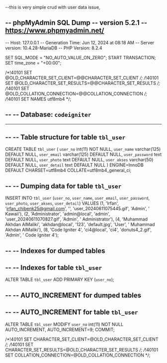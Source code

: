 --this is very simple crud with user data issue, 

-- phpMyAdmin SQL Dump
-- version 5.2.1
-- https://www.phpmyadmin.net/
--
-- Host: 127.0.0.1
-- Generation Time: Jun 12, 2024 at 08:18 AM
-- Server version: 10.4.28-MariaDB
-- PHP Version: 8.2.4

SET SQL_MODE = "NO_AUTO_VALUE_ON_ZERO";
START TRANSACTION;
SET time_zone = "+00:00";


/*!40101 SET @OLD_CHARACTER_SET_CLIENT=@@CHARACTER_SET_CLIENT */;
/*!40101 SET @OLD_CHARACTER_SET_RESULTS=@@CHARACTER_SET_RESULTS */;
/*!40101 SET @OLD_COLLATION_CONNECTION=@@COLLATION_CONNECTION */;
/*!40101 SET NAMES utf8mb4 */;

--
-- Database: `codeigniter`
--

-- --------------------------------------------------------

--
-- Table structure for table `tbl_user`
--

CREATE TABLE `tbl_user` (
  `user_no` int(11) NOT NULL,
  `user_name` varchar(125) DEFAULT NULL,
  `user_email` varchar(125) DEFAULT NULL,
  `user_password` text DEFAULT NULL,
  `user_photo` text DEFAULT NULL,
  `user_akses` varchar(50) DEFAULT NULL,
  `user_detail` text DEFAULT NULL
) ENGINE=InnoDB DEFAULT CHARSET=utf8mb4 COLLATE=utf8mb4_general_ci;

--
-- Dumping data for table `tbl_user`
--

INSERT INTO `tbl_user` (`user_no`, `user_name`, `user_email`, `user_password`, `user_photo`, `user_akses`, `user_detail`) VALUES
(1, 'Irfan', 'irfan_chibenk25@gmail.com', '', 'user_20240611075445.gif', 'Admin', ' Kawaii'),
(2, 'Administrator', 'admin@local', 'admin', 'user_20240611070827.gif', 'Admin', '  Administrator'),
(4, 'Muhammad Akhdan AlMaliki', 'akhdan@local', '123', 'default.jpg', 'User', '    Muhammad Akhdan AlMaliki'),
(8, 'Code Igniter 4', 'ci4@local', 'ci4', 'donuts4_2.gif', 'Admin', ' Code Igniter 4');

--
-- Indexes for dumped tables
--

--
-- Indexes for table `tbl_user`
--
ALTER TABLE `tbl_user`
  ADD PRIMARY KEY (`user_no`);

--
-- AUTO_INCREMENT for dumped tables
--

--
-- AUTO_INCREMENT for table `tbl_user`
--
ALTER TABLE `tbl_user`
  MODIFY `user_no` int(11) NOT NULL AUTO_INCREMENT, AUTO_INCREMENT=9;
COMMIT;

/*!40101 SET CHARACTER_SET_CLIENT=@OLD_CHARACTER_SET_CLIENT */;
/*!40101 SET CHARACTER_SET_RESULTS=@OLD_CHARACTER_SET_RESULTS */;
/*!40101 SET COLLATION_CONNECTION=@OLD_COLLATION_CONNECTION */;
